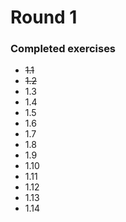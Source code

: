 # Round 1

### Completed exercises

* ~~1.1~~
* ~~1.2~~
* 1.3
* 1.4
* 1.5
* 1.6
* 1.7
* 1.8
* 1.9
* 1.10
* 1.11
* 1.12
* 1.13
* 1.14
